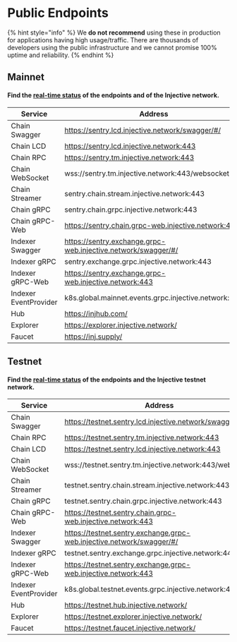 # Public Endpoints

{% hint style="info" %}
We **do not recommend** using these in production for applications having high usage/traffic. There are thousands of developers using the public infrastructure and we cannot promise 100% uptime and reliability.
{% endhint %}

## Mainnet

#### Find the [real-time status](https://status.injective.network/) of the endpoints and of the Injective network.

| Service          			| Address                                                       |
| ---------------- | ------------------------------------------------------------- |
| Chain Swagger          | https://sentry.lcd.injective.network/swagger/#/               		 |
| Chain LCD              | https://sentry.lcd.injective.network:443                      |
| Chain RPC              | https://sentry.tm.injective.network:443                       |
| Chain WebSocket        | wss://sentry.tm.injective.network:443/websocket               |
| Chain Streamer     | sentry.chain.stream.injective.network:443                     		 |
| Chain gRPC             | sentry.chain.grpc.injective.network:443                       |
| Chain gRPC-Web         | https://sentry.chain.grpc-web.injective.network:443           |
| Indexer Swagger  | https://sentry.exchange.grpc-web.injective.network/swagger/#/ 		 |
| Indexer gRPC     | sentry.exchange.grpc.injective.network:443                 |
| Indexer gRPC-Web | https://sentry.exchange.grpc-web.injective.network:443     |
| Indexer EventProvider | k8s.global.mainnet.events.grpc.injective.network:443     |
| Hub              | https://injhub.com/                                |
| Explorer         | https://explorer.injective.network/                           |
| Faucet           | https://inj.supply/                                           |

## Testnet

#### Find the [real-time status](https://testnet.status.injective.network) of the endpoints and the Injective testnet network.

| Service          | Address                                                               |
| ---------------- | --------------------------------------------------------------------- |
| Chain Swagger          | https://testnet.sentry.lcd.injective.network/swagger/                 |
| Chain RPC              | https://testnet.sentry.tm.injective.network:443                       |
| Chain LCD              | https://testnet.sentry.lcd.injective.network:443                      |
| Chain WebSocket        | wss://testnet.sentry.tm.injective.network:443/websocket               |
| Chain Streamer     | testnet.sentry.chain.stream.injective.network:443                     |
| Chain gRPC             | testnet.sentry.chain.grpc.injective.network:443                       |
| Chain gRPC-Web         | https://testnet.sentry.chain.grpc-web.injective.network:443           |
| Indexer Swagger  | https://testnet.sentry.exchange.grpc-web.injective.network/swagger/#/ |
| Indexer gRPC     | testnet.sentry.exchange.grpc.injective.network:443                    |
| Indexer gRPC-Web | https://testnet.sentry.exchange.grpc-web.injective.network:443        |
| Indexer EventProvider | k8s.global.testnet.events.grpc.injective.network:443     |
| Hub              | https://testnet.hub.injective.network/                                |
| Explorer         | https://testnet.explorer.injective.network/                           |
| Faucet           | https://testnet.faucet.injective.network/                             |
